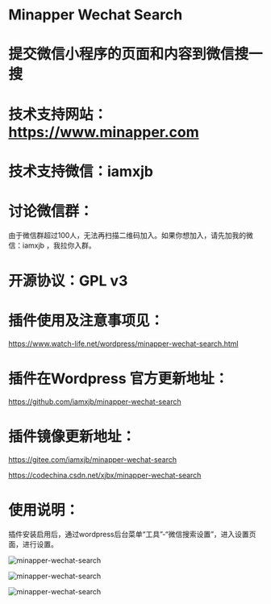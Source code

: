 # Minapper Wechat Search 

# 提交微信小程序的页面和内容到微信搜一搜

# 技术支持网站：https://www.minapper.com

# 技术支持微信：iamxjb

# 讨论微信群：

由于微信群超过100人，无法再扫描二维码加入。如果你想加入，请先加我的微信：iamxjb ，我拉你入群。

# 开源协议：GPL v3

# 插件使用及注意事项见：

 https://www.watch-life.net/wordpress/minapper-wechat-search.html

# 插件在Wordpress 官方更新地址：

https://github.com/iamxjb/minapper-wechat-search

# 插件镜像更新地址：

https://gitee.com/iamxjb/minapper-wechat-search

https://codechina.csdn.net/xjbx/minapper-wechat-search




# 使用说明：

插件安装启用后，通过wordpress后台菜单“工具”-“微信搜索设置”，进入设置页面，进行设置。

![minapper-wechat-search](https://www.watch-life.net/images/minapper-wechat-search/search.png) 

![minapper-wechat-search](https://www.watch-life.net/images/minapper-wechat-search/search3.png) 

![minapper-wechat-search](https://www.watch-life.net/images/minapper-wechat-search/search2.png) 



